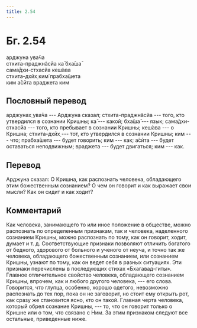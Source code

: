 ```yaml
---
title: 2.54
---
```


# Бг. 2.54
арджуна ува̄ча<br/>
стхита-праджн̃асйа ка̄ бха̄ша̄<br/>
сама̄дхи-стхасйа кеш́ава<br/>
стхита-дхӣх̣ ким̇ прабха̄шета<br/>
ким а̄сӣта враджета ким
## Пословный перевод

арджунах̣ ува̄ча --- Арджуна сказал; стхита-праджн̃асйа --- того, кто
утвердился в сознании Кришны; ка̄ --- какой; бха̄ша̄ --- язык;
сама̄дхи-стхасйа --- того, кто пребывает в сознании Кришны; кеш́ава --- о
Кришна; стхита-дхӣх̣ --- тот, кто утвердился в сознании Кришны; ким ---
что; прабха̄шета --- будет говорить; ким --- как; а̄сӣта --- будет
оставаться неподвижным; враджета --- будет двигаться; ким --- как.

## Перевод

Арджуна сказал: О Кришна, как распознать человека, обладающего этим
божественным сознанием? О чем он говорит и как выражает свои мысли? Как
он сидит и как ходит?

## Комментарий

Как человека, занимающего то или иное положение в обществе, можно
распознать по определенным признакам, так и человека, наделенного
сознанием Кришны, можно распознать по тому, как он говорит, ходит,
думает и т. д. Соответствующие признаки позволяют отличить богатого от
бедного, здорового от больного и ученого от неуча, и точно так же
человека, обладающего божественным сознанием, или сознанием Кришны,
узнают по тому, как он ведет себя в разных ситуациях. Эти признаки
перечислены в последующих стихах «Бхагавад-гиты». Главное отличительное
свойство человека, обладающего сознанием Кришны, впрочем, как и любого
другого человека, --- его слова. Говорится, что глупца, особенно, хорошо
одетого, невозможно распознать до тех пор, пока он не заговорит, но
стоит ему открыть рот, как сразу же становится ясно, кто он такой.
Главная черта человека, который обрел сознание Кришны, --- то, что он
говорит только о Кришне или о том, что связано с Ним. За этим признаком
следуют все остальные, приведенные ниже.
